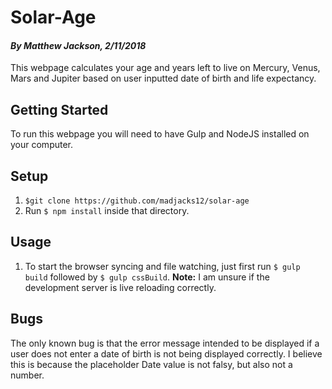 # Solar-Age
#### _By Matthew Jackson, 2/11/2018_

This webpage calculates your age and years left to live on Mercury, Venus, Mars and Jupiter based on user inputted date of birth and life expectancy.

## Getting Started

To run this webpage you will need to have Gulp and NodeJS installed on your computer.

## Setup

1. `$git clone https://github.com/madjacks12/solar-age`
2. Run `$ npm install` inside that directory.

## Usage
1. To start the browser syncing and file watching, just first run `$ gulp build` followed by  `$ gulp cssBuild`.
**Note:** I am unsure if the development server is live reloading correctly.

## Bugs

The only known bug is that the error message intended to be displayed if a user does not enter a date of birth is not being displayed correctly. I believe this is because the placeholder Date value is not falsy, but also not a number.
